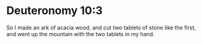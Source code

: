 # Deuteronomy 10:3

So I made an ark of acacia wood, and cut two tablets of stone like the first, and went up the mountain with the two tablets in my hand.
